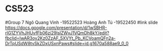 # CS523
#Group 7
Ngô Quang Vinh -19522523 
Hoàng Anh Tú -19522450
#link slide
https://docs.google.com/presentation/d/1wSBHR-rlG1ZYVhJHUvfFb06zi29lslZWvJ1VQmDh8kY/edit?fbclid=IwAR3oy2Kz0ZzAF_5XVYt_Pb_KCVoamQFn2a-DrTpUSdW8tvSkZDxUSxnPaws#slide=id.g1670a588ae9_0_0
